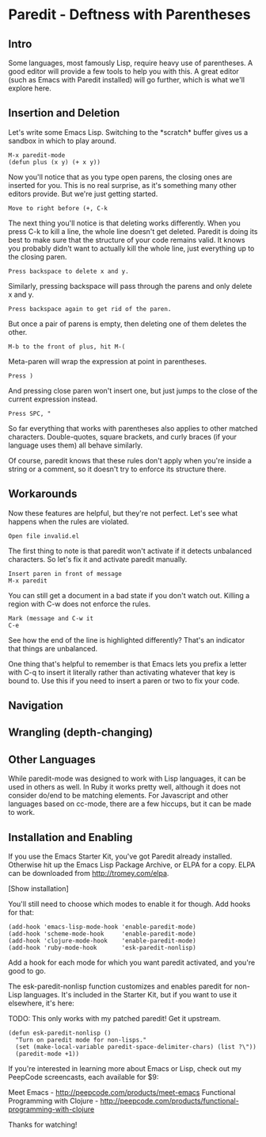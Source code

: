 # Paredit - Deftness with Parentheses

## Intro

Some languages, most famously Lisp, require heavy use of
parentheses. A good editor will provide a few tools to help you with
this. A great editor (such as Emacs with Paredit installed) will go
further, which is what we'll explore here.

## Insertion and Deletion

Let's write some Emacs Lisp. Switching to the \*scratch\* buffer gives
us a sandbox in which to play around.

    M-x paredit-mode
    (defun plus (x y) (+ x y))

Now you'll notice that as you type open parens, the closing ones are
inserted for you. This is no real surprise, as it's something many
other editors provide. But we're just getting started.

    Move to right before (+, C-k

The next thing you'll notice is that deleting works differently. When
you press C-k to kill a line, the whole line doesn't get
deleted. Paredit is doing its best to make sure that the structure of
your code remains valid. It knows you probably didn't want to actually
kill the whole line, just everything up to the closing paren.

    Press backspace to delete x and y.

Similarly, pressing backspace will pass through the parens and only
delete x and y.

    Press backspace again to get rid of the paren.

But once a pair of parens is empty, then deleting one of them deletes
the other.

    M-b to the front of plus, hit M-(

Meta-paren will wrap the expression at point in parentheses.

    Press )

And pressing close paren won't insert one, but just jumps to the close
of the current expression instead.

    Press SPC, "

So far everything that works with parentheses also applies to other
matched characters. Double-quotes, square brackets, and curly braces
(if your language uses them) all behave similarly.

Of course, paredit knows that these rules don't apply when you're
inside a string or a comment, so it doesn't try to enforce its
structure there.

## Workarounds

Now these features are helpful, but they're not perfect. Let's see
what happens when the rules are violated.

    Open file invalid.el

The first thing to note is that paredit won't activate if it detects
unbalanced characters. So let's fix it and activate paredit manually.

    Insert paren in front of message
    M-x paredit

You can still get a document in a bad state if you don't watch
out. Killing a region with C-w does not enforce the rules.

    Mark (message and C-w it
    C-e

See how the end of the line is highlighted differently? That's an
indicator that things are unbalanced.

One thing that's helpful to remember is that Emacs lets you prefix a
letter with C-q to insert it literally rather than activating whatever
that key is bound to. Use this if you need to insert a paren or two to
fix your code.

## Navigation

## Wrangling (depth-changing)

## Other Languages

While paredit-mode was designed to work with Lisp languages, it can be
used in others as well. In Ruby it works pretty well, although it does
not consider do/end to be matching elements. For Javascript and other
languages based on cc-mode, there are a few hiccups, but it can be
made to work.

## Installation and Enabling

If you use the Emacs Starter Kit, you've got Paredit already
installed. Otherwise hit up the Emacs Lisp Package Archive, or ELPA
for a copy. ELPA can be downloaded from http://tromey.com/elpa.

[Show installation]

You'll still need to choose which modes to enable it for though. Add
hooks for that:

    (add-hook 'emacs-lisp-mode-hook 'enable-paredit-mode)
    (add-hook 'scheme-mode-hook     'enable-paredit-mode)
    (add-hook 'clojure-mode-hook    'enable-paredit-mode)
    (add-hook 'ruby-mode-hook       'esk-paredit-nonlisp)

Add a hook for each mode for which you want paredit activated, and
you're good to go.

The esk-paredit-nonlisp function customizes and enables paredit for
non-Lisp languages. It's included in the Starter Kit, but if you want
to use it elsewhere, it's here:

TODO: This only works with my patched paredit! Get it upstream.

    (defun esk-paredit-nonlisp ()
      "Turn on paredit mode for non-lisps."
      (set (make-local-variable paredit-space-delimiter-chars) (list ?\"))
      (paredit-mode +1))

If you're interested in learning more about Emacs or Lisp, check out
my PeepCode screencasts, each available for $9:

Meet Emacs - http://peepcode.com/products/meet-emacs
Functional Programming with Clojure - http://peepcode.com/products/functional-programming-with-clojure

Thanks for watching!

